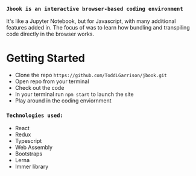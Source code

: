 ### `Jbook is an interactive browser-based coding environment`

It's like a Jupyter Notebook, but for Javascript, with many additional features added in. 
The focus of was to learn how bundling and transpiling code directly in the browser works.

# Getting Started

  - Clone the repo `https://github.com/ToddLGarrison/jbook.git`
  - Open repo from your terminal
  - Check out the code
  - In your terminal run `npm start` to launch the site
  - Play around in the coding enviornment

### `Technologies used:`
  - React
  - Redux
  - Typescript
  - Web Assembly
  - Bootstraps
  - Lerna
  - Immer library




